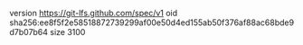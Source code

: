 version https://git-lfs.github.com/spec/v1
oid sha256:ee8f5f2e58518872739299af00e50d4ed155ab50f376af88ac68bde9d7b07b64
size 3100
